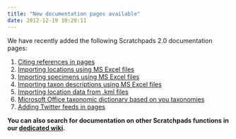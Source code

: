 ```yaml
---
title: "New documentation pages available"
date: 2012-12-19 10:20:11
---
```


We have recently added the following Scratchpads 2.0 documentation pages:
<ol>
<li><a href="http://help.scratchpads.org/w/Citing_references">Citing references in pages</a></li>
<li><a href="http://help.scratchpads.org/w/Import_locations">Importing locations using MS Excel files</a></li>
<li><a href="http://help.scratchpads.org/w/Import_specimens">Importing specimens using MS Excel files</a></li>
<li><a href="http://help.scratchpads.org/w/Import_taxon_descriptions">Importing taxon descriptions using MS Excel files</a></li>
<li><a href="http://help.scratchpads.org/w/Import_kml_files">Importing location data from .kml files</a></li>
<li><a href="http://help.scratchpads.org/w/Word_dic">Microsoft Office taxonomic dictionary based on you taxonomies</a></li>
<li><a href="http://help.scratchpads.org/w/Twitter_feeds">Adding Twitter feeds in pages</a></li>
</ol>

<strong>You can also search for documentation on other Scratchpads functions in our <a href="http://help.scratchpads.org">dedicated wiki</a>.</strong>
